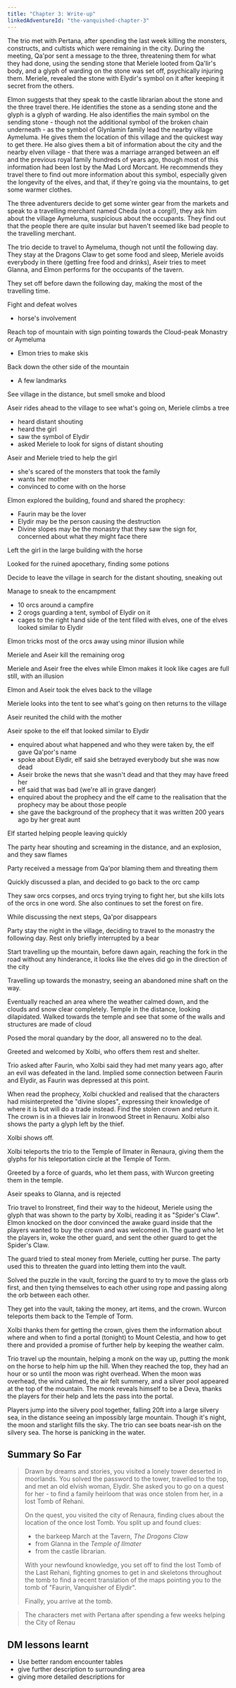 ```yaml
---
title: "Chapter 3: Write-up"
linkedAdventureId: "the-vanquished-chapter-3"
---
```


The trio met with Pertana, after spending the last week killing the
monsters, constructs, and cultists which were remaining in the city.
During the meeting, Qa'por sent a message to the three, threatening them
for what they had done, using the sending stone that Meriele looted from
Qa'lir's body, and a glyph of warding on the stone was set off,
psychically injuring them. Meriele, revealed the stone with Elydir's
symbol on it after keeping it secret from the others.

Elmon suggests that they speak to the castle librarian about the stone
and the three travel there. He identifies the stone as a sending stone
and the glyph is a glyph of warding. He also identifies the main symbol
on the sending stone - though not the additional symbol of the broken
chain underneath - as the symbol of Glynlamin family lead the nearby
village Aymeluma. He gives them the location of this village and the
quickest way to get there. He also gives them a bit of information about
the city and the nearby elven village - that there was a marriage
arranged between an elf and the previous royal family hundreds of years
ago, though most of this information had been lost by the Mad Lord
Morcant. He recommends they travel there to find out more information
about this symbol, especially given the longevity of the elves, and
that, if they're going via the mountains, to get some warmer clothes.

The three adventurers decide to get some winter gear from the markets
and speak to a travelling merchant named Cheda (not a corgi!), they ask
him about the village Aymeluma, suspicious about the occupants. They
find out that the people there are quite insular but haven't seemed like
bad people to the travelling merchant.

The trio decide to travel to Aymeluma, though not until the following
day. They stay at the Dragons Claw to get some food and sleep, Meriele
avoids everybody in there (getting free food and drinks), Aseir tries to
meet Glanna, and Elmon performs for the occupants of the tavern.

They set off before dawn the following day, making the most of the
travelling time.

Fight and defeat wolves
 - horse's involvement

Reach top of mountain with sign pointing towards the Cloud-peak
Monastry or Aymeluma
 - Elmon tries to make skis

Back down the other side of the mountain
 - A few landmarks

See village in the distance, but smell smoke and blood

Aseir rides ahead to the village to see what's going on, Meriele
climbs a tree
 - heard distant shouting
 - heard the girl
 - saw the symbol of Elydir
 - asked Meriele to look for signs of distant shouting

Aseir and Meriele tried to help the girl
 - she's scared of the monsters that took the family
 - wants her mother
 - convinced to come with on the horse

Elmon explored the building, found and shared the prophecy:
 - Faurin may be the lover
 - Elydir may be the person causing the destruction
 - Divine slopes may be the monastry that they saw the sign for,
   concerned about what they might face there

Left the girl in the large building with the horse

Looked for the ruined apocethary, finding some potions

Decide to leave the village in search for the distant shouting,
sneaking out

Manage to sneak to the encampment
 - 10 orcs around a campfire
 - 2 orogs guarding a tent, symbol of Elydir on it
 - cages to the right hand side of the tent filled with elves, one
   of the elves looked similar to Elydir

Elmon tricks most of the orcs away using minor illusion while

Meriele and Aseir kill the remaining orog

Meriele and Aseir free the elves while Elmon makes it look like
cages are full still, with an illusion

Elmon and Aseir took the elves back to the village

Meriele looks into the tent to see what's going on then returns to
the village

Aseir reunited the child with the mother

Aseir spoke to the elf that looked similar to Elydir
- enquired about what happened and who they were taken by, the elf
  gave Qa'por's name
- spoke about Elydir, elf said she betrayed everybody but she was
  now dead
- Aseir broke the news that she wasn't dead and that they may have
  freed her
- elf said that was bad (we're all in grave danger)
- enquired about the prophecy and the elf came to the realisation
  that the prophecy may be about those people
- she gave the background of the prophecy that it was written 200
  years ago by her great aunt

Elf started helping people leaving quickly

The party hear shouting and screaming in the distance, and an
explosion, and they saw flames

Party received a message from Qa'por blaming them and threating them

Quickly discussed a plan, and decided to go back to the orc camp

They saw orcs corpses, and orcs trying trying to fight her, but she
kills lots of the orcs in one word. She also continues to set the forest
on fire.

While discussing the next steps, Qa'por disappears

Party stay the night in the village, deciding to travel to the monastry
the following day. Rest only briefly interrupted by a bear

Start travelling up the mountain, before dawn again, reaching the fork
in the road without any hinderance, it looks like the elves did go in
the direction of the city

Travelling up towards the monastry, seeing an abandoned mine shaft on
the way.

Eventually reached an area where the weather calmed down, and the clouds
and snow clear completely. Temple in the distance, looking dilapidated.
Walked towards the temple and see that some of the walls and structures
are made of cloud

Posed the moral quandary by the door, all answered no to the deal.

Greeted and welcomed by Xolbi, who offers them rest and shelter.

Trio asked after Faurin, who Xolbi said they had met many years ago,
after an evil was defeated in the land. Implied some connection between
Faurin and Elydir, as Faurin was depressed at this point.

When read the prophecy, Xolbi chuckled and realised that the characters
had misinterpreted the "divine slopes", expressing their knowledge of
where it is but will do a trade instead. Find the stolen crown and
return it. The crown is in a thieves lair in Ironwood Street in
Renauru. Xolbi also shows the party a glyph left by the thief.

Xolbi shows off.

Xolbi teleports the trio to the Temple of Ilmater in Renaura, giving
them the glyphs for his teleportation circle at the Temple of Torm.

Greeted by a force of guards, who let them pass, with Wurcon greeting
them in the temple.

Aseir speaks to Glanna, and is rejected

Trio travel to Ironstreet, find their way to the hideout, Meriele using
the glyph that was shown to the party by Xolbi, reading it as "Spider's
Claw". Elmon knocked on the door convinced the awake guard inside that
the players wanted to buy the crown and was welcomed in. The guard who
let the players in, woke the other guard, and sent the other guard to
get the Spider's Claw.

The guard tried to steal money from Meriele, cutting her purse. The
party used this to threaten the guard into letting them into the vault.

Solved the puzzle in the vault, forcing the guard to try to move the
glass orb first, and then tying themselves to each other using rope and
passing along the orb between each other.

They get into the vault, taking the money, art items, and the crown.
Wurcon teleports them back to the Temple of Torm.

Xolbi thanks them for getting the crown, gives them the information
about where and when to find a portal (tonight) to Mount Celestia, and
how to get there and provided a promise of further help by keeping the
weather calm.

Trio travel up the mountain, helping a monk on the way up, putting the
monk on the horse to help him up the hill. When they reached the top,
they had an hour or so until the moon was right overhead. When the moon
was overhead, the wind calmed, the air felt summery, and a silver pool
appeared at the top of the mountain. The monk reveals himself to be a
Deva, thanks the players for their help and lets the pass into the
portal.

Players jump into the silvery pool together, falling 20ft into a
large silvery sea, in the distance seeing an impossibly large mountain.
Though it's night, the moon and starlight fills the sky. The trio can
see boats near-ish on the silvery sea. The horse is panicking in the
water.

## Summary So Far

> Drawn by dreams and stories, you visited a lonely tower deserted in
> moorlands. You solved the password to the tower, travelled to the top,
> and met an old elvish woman, Elydir. She asked you to go on a quest
> for her - to find a family heirloom that was once stolen from her, in
> a lost Tomb of Rehani.
>
> On the quest, you visited the city of Renaura, finding clues about the
> location of the once lost Tomb. You split up and found clues:
> - the barkeep March at the Tavern, *The Dragons Claw*
> - from Glanna in the *Temple of Ilmater*
> - from the castle librarian.
>
> With your newfound knowledge, you set off to find the lost Tomb of the
> Last Rehani, fighting gnomes to get in and skeletons throughout the
> tomb to find a recent translation of the maps pointing you to the tomb
> of "Faurin, Vanquisher of Elydir".
>
> Finally, you arrive at the tomb.

> The characters met with Pertana after spending a few weeks helping the
> City of Renau

## DM lessons learnt

 - Use better random encounter tables
 - give further description to surrounding area
 - giving more detailed descriptions for 


